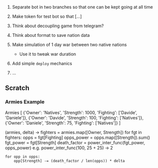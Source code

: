 1. Separate bot in two branches so that one can be kept going at all time
2. Make token for test bot so that [...]
3. Think about decoupling game from telegram?

4. Think about format to save nation data
5. Make simulation of 1 day war between two native nations
    - Use it to tweak war duration
6. Add simple `deploy` mechanics
7. ...

## Scratch

### Armies Example

Armies [
    {'Owner': 'Natives', 'Strength': 1000, 'Fighting': ['Davide', 'Daniele']},
    {'Owner': 'Davide', 'Strength': 100, 'Fighting': ['Natives']},
    {'Owner': 'Daniele', 'Strength': 75, 'Fighting': ['Natives']}
]

(armies, delta) ->
fighters = armies.map([Owner, Strength])
for fgt in fighters:
    opps = fgt[Fighting]
    opps_power = opps.map([Strength]).sum()
    fgt_power = fgt[Strength]
    death_factor = power_inter_func(fgt_power, opps_power)
        e.g. power_inter_func(100, 25 + 25) -> 2

    for opp in opps:
        opp[Strength] -= (death_factor / len(opps)) * delta